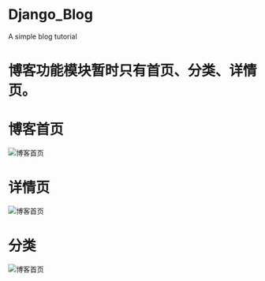 # Django_Blog
A simple blog tutorial
# 博客功能模块暂时只有首页、分类、详情页。
# 博客首页
  ![博客首页](https://github.com/lin-zy/Picture/blob/master/Blog_Index.JPG)    
# 详情页
 ![博客首页](https://github.com/lin-zy/Picture/blob/master/detail.JPG)
# 分类
  ![博客首页](https://github.com/lin-zy/Picture/blob/master/Cate.JPG)
